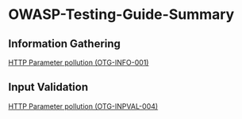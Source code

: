 # OWASP-Testing-Guide-Summary

## Information Gathering
[HTTP Parameter pollution (OTG-INFO-001)](https://github.com/0x3h4b/OWASP-Testing-Guide-Summary/blob/main/OTG-INFO/Conduct%20search%20engine%20discovery-reconnaissance%20for%20information%20leakage%20(OTG-INFO-001).md)

## Input Validation
[HTTP Parameter pollution (OTG-INPVAL-004)](https://github.com/0x3h4b/OWASP-Testing-Guide-Summary/blob/main/OTG-INPVAL/HTTP%20Parameter%20pollution%20(OTG-INPVAL-004).md)
